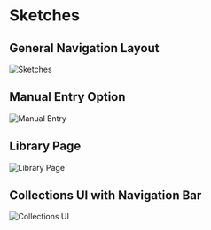 # Sketches
## General Navigation Layout
![Sketches](https://github.com/ChicoState/ux-tcg-binder/assets/95311436/3e21ca70-01ca-4931-a9c8-2e4eefaf7aba)

## Manual Entry Option
![Manual Entry](https://github.com/ChicoState/ux-tcg-binder/assets/95311436/ba487649-2716-4d07-9e92-39c70a404654)

## Library Page
![Library Page](https://github.com/ChicoState/ux-tcg-binder/assets/95311436/5bf35dcf-25d6-4fd0-858b-d19d58a354d4)

## Collections UI with Navigation Bar
![Collections UI](https://github.com/ChicoState/ux-tcg-binder/assets/95311436/2dc9a189-c5f2-4026-b453-c44a4e22bc5b)


